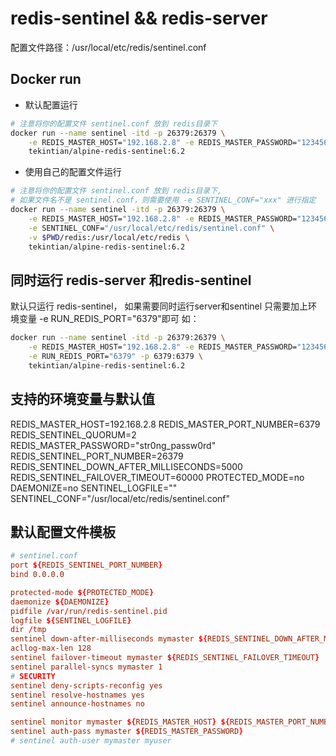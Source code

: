 # redis-sentinel && redis-server

配置文件路径：/usr/local/etc/redis/sentinel.conf

## Docker run

- 默认配置运行
~~~sh
# 注意将你的配置文件 sentinel.conf 放到 redis目录下
docker run --name sentinel -itd -p 26379:26379 \
	-e REDIS_MASTER_HOST="192.168.2.8" -e REDIS_MASTER_PASSWORD="123456" \
	tekintian/alpine-redis-sentinel:6.2
~~~

- 使用自己的配置文件运行
~~~sh
# 注意将你的配置文件 sentinel.conf 放到 redis目录下, 
# 如果文件名不是 sentinel.conf，则需要使用 -e SENTINEL_CONF="xxx" 进行指定
docker run --name sentinel -itd -p 26379:26379 \
	-e REDIS_MASTER_HOST="192.168.2.8" -e REDIS_MASTER_PASSWORD="123456" \
	-e SENTINEL_CONF="/usr/local/etc/redis/sentinel.conf" \
	-v $PWD/redis:/usr/local/etc/redis \
	tekintian/alpine-redis-sentinel:6.2
~~~


## 同时运行 redis-server 和redis-sentinel
默认只运行 redis-sentinel， 如果需要同时运行server和sentinel
只需要加上环境变量 -e RUN_REDIS_PORT="6379"即可
如：
~~~sh
docker run --name sentinel -itd -p 26379:26379 \
	-e REDIS_MASTER_HOST="192.168.2.8" -e REDIS_MASTER_PASSWORD="123456" \
	-e RUN_REDIS_PORT="6379" -p 6379:6379 \
	tekintian/alpine-redis-sentinel:6.2
~~~


## 支持的环境变量与默认值

REDIS_MASTER_HOST=192.168.2.8
REDIS_MASTER_PORT_NUMBER=6379
REDIS_SENTINEL_QUORUM=2
REDIS_MASTER_PASSWORD="str0ng_passw0rd"
REDIS_SENTINEL_PORT_NUMBER=26379
REDIS_SENTINEL_DOWN_AFTER_MILLISECONDS=5000
REDIS_SENTINEL_FAILOVER_TIMEOUT=60000
PROTECTED_MODE=no
DAEMONIZE=no
SENTINEL_LOGFILE=""
SENTINEL_CONF="/usr/local/etc/redis/sentinel.conf"

## 默认配置文件模板
~~~conf
# sentinel.conf
port ${REDIS_SENTINEL_PORT_NUMBER}
bind 0.0.0.0

protected-mode ${PROTECTED_MODE}
daemonize ${DAEMONIZE}
pidfile /var/run/redis-sentinel.pid
logfile ${SENTINEL_LOGFILE}
dir /tmp
sentinel down-after-milliseconds mymaster ${REDIS_SENTINEL_DOWN_AFTER_MILLISECONDS}
acllog-max-len 128
sentinel failover-timeout mymaster ${REDIS_SENTINEL_FAILOVER_TIMEOUT}
sentinel parallel-syncs mymaster 1
# SECURITY
sentinel deny-scripts-reconfig yes
sentinel resolve-hostnames yes
sentinel announce-hostnames no

sentinel monitor mymaster ${REDIS_MASTER_HOST} ${REDIS_MASTER_PORT_NUMBER} ${REDIS_SENTINEL_QUORUM}
sentinel auth-pass mymaster ${REDIS_MASTER_PASSWORD}
# sentinel auth-user mymaster myuser
~~~
